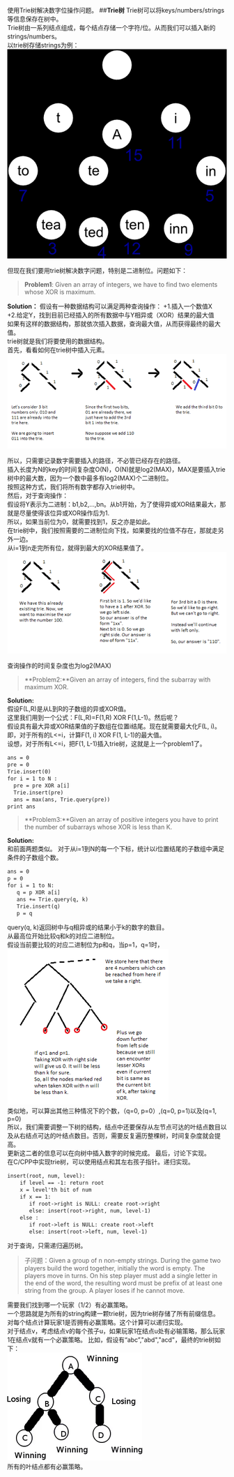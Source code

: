 使用Trie树解决数字位操作问题。
##**Trie树**
Trie树可以将keys/numbers/strings等信息保存在树中。  
Trie树由一系列结点组成，每个结点存储一个字符/位。从而我们可以插入新的strings/numbers。  
以trie树存储strings为例：    
![trie树](trie1.png)  

但现在我们要用trie树解决数字问题，特别是二进制位。问题如下：  

>**Problem1**: Given an array of integers, we have to find two elements whose XOR is maximum.  

**Solution：**
假设有一种数据结构可以满足两种查询操作：
+1.插入一个数值X  
+2.给定Y，找到目前已经插入的所有数据中与Y相异或（XOR）结果的最大值    
 如果有这样的数据结构，那就依次插入数据，查询最大值，从而获得最终的最大值。  
 trie树就是我们将要使用的数据结构。  
 首先，看看如何在trie树中插入元素。  
 ![](trie2.png)
 
 所以，只需要记录数字需要插入的路径，不必管已经存在的路径。  
 插入长度为N的key的时间复杂度O(N)，O(N)就是log2(MAX)，MAX是要插入trie树中的最大数，因为一个数中最多有log2(MAX)个二进制位。  
 按照这种方式，我们将所有数字都存入trie树中。  
 然后，对于查询操作：  
 假设将Y表示为二进制：b1,b2,...,bn。从b1开始，为了使得异或XOR结果最大，那就是尽量使得该位异或XOR操作后为1.  
 所以，如果当前位为0，就需要找到1，反之亦是如此。  
 在trie树中，我们按照需要的二进制位向下找，如果要找的位值不存在，那就走另外一边。  
 从i=1到n走完所有位，就得到最大的XOR结果值了。  
 ![](trie3.png)  
 
 查询操作的时间复杂度也为log2(MAX)  
 
 >**Problem2:**Given an array of integers, find the subarray with maximum XOR.   
 
 **Solution:**  
 假设F(L,R)是从L到R的子数组的异或XOR值。  
 这里我们用到一个公式：F(L,R)=F(1,R) XOR F(1,L-1)。然后呢？  
 假设具有最大异或XOR结果值的子数组在位置i结尾。现在就需要最大化F(L, i)。即，对于所有的L<=i，计算F(1, i) XOR F(1, L-1)的最大值。  
 设想，对于所有L<=i，把F(1, L-1)插入trie树，这就是上一个problem1了。
 ```
 ans = 0
 pre = 0
 Trie.insert(0)
 for i = 1 to N :
   pre = pre XOR a[i]
   Trie.insert(pre)
   ans = max(ans, Trie.query(pre))
 print ans
 ```  
 >**Problem3:**Given an array of positive integers you have to print the number of subarrays whose XOR is less than K.  
 
 **Solution:**  
 和前面两题类似。 
 对于从i=1到N的每一个下标，统计以i位置结尾的子数组中满足条件的子数组个数。
 ```
 ans = 0
 p = 0
 for i = 1 to N:
    q = p XOR a[i]
    ans += Trie.query(q, k)
    Trie.insert(q)
    p = q
```  
query(q, k)返回树中与q相异或的结果小于k的数字的数目。  
从最高位开始比较q和k的对应二进制位。  
假设当前要比较的对应二进制位为p和q，当p=1，q=1时，  
![](trie4.png)  
类似地，可以算出其他三种情况下的个数，（q=0, p=0）,(q=0, p=1)以及(q=1, p=0)  
所以，我们需要调整一下树的结构，结点中还要保存从左节点可达的叶结点数目以及从右结点可达的叶结点数目。否则，需要反复遍历整棵树，时间复杂度就会提高。  
更新这二者的信息可以在向树中插入数字的时候完成。 
最后，讨论下实现。  
在C/CPP中实现trie树，可以使用结点和其左右孩子指针。递归实现。  
```
insert(root, num, level):
    if level == -1: return root
    x = level'th bit of num
    if x == 1:
       if root->right is NULL: create root->right
       else: insert(root->right, num, level-1)
    else :
       if root->left is NULL: create root->left
       else: insert(root->left, num, level-1)
 ```
 对于查询，只需递归遍历树。  
 >子问题：Given a group of n non-empty strings. During the game two players build the word together, initially the word is empty. The players move in turns. On his step player must add a single letter in the end of the word, the resulting word must be prefix of at least one string from the group. A player loses if he cannot move.    
 
 需要我们找到哪一个玩家（1/2）有必赢策略。  
 一个思路就是为所有的string构建一颗trie树，因为trie树存储了所有前缀信息。  
 对每个结点计算玩家1是否拥有必赢策略。这个计算可以递归实现。  
 对于结点v，考虑结点v的每个孩子u，如果玩家1在结点u处有必输策略，那么玩家1在结点v就有一个必赢策略。
 比如，假设有“abc”,"abd","acd"，最终的trie树如下：  
 ![](trie5.png)   
 所有的叶结点都有必赢策略。
